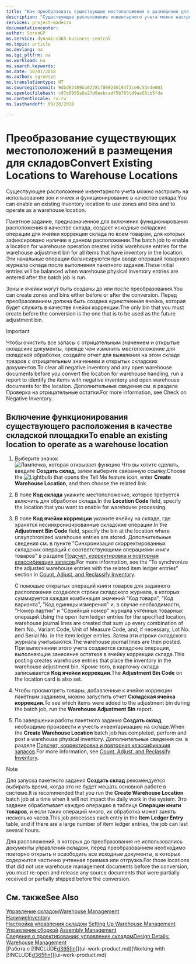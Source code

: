 ```yaml
---
title: "Как преобразовать существующие местоположения в размещения для складов | Документы Майкрософт"
description: "Существующее расположение инвентарного учета можно настроить на использование зон и ячеек и функционирование в качестве склада."
services: project-madeira
documentationcenter: 
author: SorenGP
ms.service: dynamics365-business-central
ms.topic: article
ms.devlang: na
ms.tgt_pltfrm: na
ms.workload: na
ms.search.keywords: 
ms.date: 10/01/2018
ms.author: sgroespe
ms.translationtype: HT
ms.sourcegitcommit: 9dbd92409ba02281f008246194f3ce0c53e4e001
ms.openlocfilehash: c97e6995a0e27d0eebcadf5b783cd9aa56cb5fde
ms.contentlocale: ru-ru
ms.lasthandoff: 09/28/2018

---
```

# <a name="convert-existing-locations-to-warehouse-locations"></a><span data-ttu-id="192e7-103">Преобразование существующих местоположений в размещения для складов</span><span class="sxs-lookup"><span data-stu-id="192e7-103">Convert Existing Locations to Warehouse Locations</span></span>
<span data-ttu-id="192e7-104">Существующее расположение инвентарного учета можно настроить на использование зон и ячеек и функционирование в качестве склада.</span><span class="sxs-lookup"><span data-stu-id="192e7-104">You can enable an existing inventory location to use zones and bins and to operate as a warehouse location.</span></span>  

<span data-ttu-id="192e7-105">Пакетное задание, предназначенное для включения функционирования расположения в качестве склада, создает исходные складские операции для ячейки коррекции склада по всем товарам, для которых зафиксировано наличие в данном расположении.</span><span class="sxs-lookup"><span data-stu-id="192e7-105">The batch job to enable a location for warehouse operation creates initial warehouse entries for the warehouse adjustment bin for all items that have inventory in the location.</span></span> <span data-ttu-id="192e7-106">Эти начальные операции балансируются при вводе операций товарного журнала склада после выполнения пакетного задания.</span><span class="sxs-lookup"><span data-stu-id="192e7-106">These initial entries will be balanced when warehouse physical inventory entries are entered after the batch job is run.</span></span>  

<span data-ttu-id="192e7-107">Зоны и ячейки могут быть созданы до или после преобразования.</span><span class="sxs-lookup"><span data-stu-id="192e7-107">You can create zones and bins either before or after the conversion.</span></span> <span data-ttu-id="192e7-108">Перед преобразованием должна быть создана единственная ячейка, которая будет служить в качестве ячейки коррекции.</span><span class="sxs-lookup"><span data-stu-id="192e7-108">The only bin that you must create before the conversion is the one that is to be used as the future adjustment bin.</span></span>  

> [!IMPORTANT]  
>  <span data-ttu-id="192e7-109">Чтобы очистить все запасы с отрицательным значением и открытые складские документы, прежде чем изменить местоположение для складской обработки, создайте отчет для выявления на этом складе товаров с отрицательным значением и открытых складских документов.</span><span class="sxs-lookup"><span data-stu-id="192e7-109">To clear all negative inventory and any open warehouse documents before you convert the location for warehouse handling, run a report to identify the items with negative inventory and open warehouse documents for the location.</span></span> <span data-ttu-id="192e7-110">Дополнительные сведения см. в разделе Проверка на отрицательные остатки.</span><span class="sxs-lookup"><span data-stu-id="192e7-110">For more information, see Check on Negative Inventory.</span></span>  

## <a name="to-enable-an-existing-location-to-operate-as-a-warehouse-location"></a><span data-ttu-id="192e7-111">Включение функционирования существующего расположения в качестве складской площадки</span><span class="sxs-lookup"><span data-stu-id="192e7-111">To enable an existing location to operate as a warehouse location</span></span>  
1.  <span data-ttu-id="192e7-112">Выберите значок ![Лампочка, которая открывает функцию Что вы хотите сделать](media/ui-search/search_small.png "Что вы хотите сделать"), введите **Создать склад**, затем выберите связанную ссылку.</span><span class="sxs-lookup"><span data-stu-id="192e7-112">Choose the ![Lightbulb that opens the Tell Me feature](media/ui-search/search_small.png "Tell me what you want to do") icon, enter **Create Warehouse Location**, and then choose the related link.</span></span>  
2.  <span data-ttu-id="192e7-113">В поле **Код склада** укажите местоположение, которое требуется включить для обработки склада.</span><span class="sxs-lookup"><span data-stu-id="192e7-113">In the **Location Code** field, specify the location that you want to enable for warehouse processing.</span></span>  
3.  <span data-ttu-id="192e7-114">В поле **Код ячейки коррекции** укажите ячейку на складе, где хранятся несинхронизированные складские операции.</span><span class="sxs-lookup"><span data-stu-id="192e7-114">In the **Adjustment Bin Code** field, specify the bin at the location where unsynchronized warehouse entries are stored.</span></span> <span data-ttu-id="192e7-115">Дополнительные сведения см. в пункте "Синхронизация скорректированных складских операций с соответствующими операциями книги товаров" в разделе [Подсчет, корректировка и повторная классификация запасов](inventory-how-count-adjust-reclassify.md).</span><span class="sxs-lookup"><span data-stu-id="192e7-115">For more information, see the "To synchronize the adjusted warehouse entries with the related item ledger entries" section in [Count, Adjust, and Reclassify Inventory](inventory-how-count-adjust-reclassify.md).</span></span>  

    <span data-ttu-id="192e7-116">С помощью открытых операций книги товаров для заданного расположения создаются строки складского журнала, в которых суммируется каждая комбинация значений "Код товара", "Код варианта", "Код единицы измерения" и, в случае необходимости, "Номер партии" и "Серийный номер" журнала учтенных товарных операций.</span><span class="sxs-lookup"><span data-stu-id="192e7-116">Using the open item ledger entries for the specified location, warehouse journal lines are created that sum up every combination of Item No., Variant Code, Unit of Measure Code, and, if necessary, Lot No. and Serial No. in the item ledger entries.</span></span> <span data-ttu-id="192e7-117">Затем эти строки складского журнала учитываются.</span><span class="sxs-lookup"><span data-stu-id="192e7-117">The warehouse journal lines are then posted.</span></span> <span data-ttu-id="192e7-118">При выполнении этого учета создаются складские операции, выполняющие занесение остатков в ячейку коррекции склада.</span><span class="sxs-lookup"><span data-stu-id="192e7-118">This posting creates warehouse entries that place the inventory in the warehouse adjustment bin.</span></span> <span data-ttu-id="192e7-119">Кроме того, в карточку склада записывается **Код ячейки коррекции**.</span><span class="sxs-lookup"><span data-stu-id="192e7-119">The **Adjustment Bin Code** on the location card is also set.</span></span>  

4.  <span data-ttu-id="192e7-120">Чтобы просмотреть товары, добавленные к ячейке коррекции пакетным заданием, можно запустить отчет **Складская ячейка коррекции**.</span><span class="sxs-lookup"><span data-stu-id="192e7-120">To see which items were added to the adjustment bin during the batch job, run the **Warehouse Adjustment Bin** report.</span></span>  
5.  <span data-ttu-id="192e7-121">По завершении работы пакетного задания **Создать склад** необходимо произвести и учесть инвентаризацию на складе.</span><span class="sxs-lookup"><span data-stu-id="192e7-121">When the **Create Warehouse Location** batch job has completed, perform and post a warehouse physical inventory.</span></span> <span data-ttu-id="192e7-122">Дополнительные сведения см. в разделе [Подсчет, корректировка и повторная классификация запасов](inventory-how-count-adjust-reclassify.md).</span><span class="sxs-lookup"><span data-stu-id="192e7-122">For more information, see [Count, Adjust, and Reclassify Inventory](inventory-how-count-adjust-reclassify.md).</span></span>  

> [!NOTE]  
>  <span data-ttu-id="192e7-123">Для запуска пакетного задания **Создать склад** рекомендуется выбирать время, когда это не будет мешать основной работе в системе.</span><span class="sxs-lookup"><span data-stu-id="192e7-123">It is recommended that you run the **Create Warehouse Location** batch job at a time when it will not impact the daily work in the system.</span></span> <span data-ttu-id="192e7-124">Это задание обрабатывает каждую операцию в таблице **Операции книги товаров**, и если таких операций много, их обработка может занять несколько часов.</span><span class="sxs-lookup"><span data-stu-id="192e7-124">This job processes each entry in the **Item Ledger Entry** table, and if there are a large number of item ledger entries, the job can last several hours.</span></span>  

 <span data-ttu-id="192e7-125">Для расположений, в которых до преобразования не использовались документы управления складом, перед преобразованием необходимо повторно открыть и освободить все исходные документы, в которых содержится частично учтенная приемка или отгрузка.</span><span class="sxs-lookup"><span data-stu-id="192e7-125">For those locations that did not use warehouse management documents before the conversion, you must re-open and release any source documents that were partially received or partially shipped before the conversion.</span></span>  

## <a name="see-also"></a><span data-ttu-id="192e7-126">См. также</span><span class="sxs-lookup"><span data-stu-id="192e7-126">See Also</span></span>  
[<span data-ttu-id="192e7-127">Управление складом</span><span class="sxs-lookup"><span data-stu-id="192e7-127">Warehouse Management</span></span>](warehouse-manage-warehouse.md)  
[<span data-ttu-id="192e7-128">Наличие</span><span class="sxs-lookup"><span data-stu-id="192e7-128">Inventory</span></span>](inventory-manage-inventory.md)  
<span data-ttu-id="192e7-129">[Настройка управления складом](warehouse-setup-warehouse.md)   </span><span class="sxs-lookup"><span data-stu-id="192e7-129">[Setting Up Warehouse Management](warehouse-setup-warehouse.md)   </span></span>  
<span data-ttu-id="192e7-130">[Управление сборкой](assembly-assemble-items.md)  </span><span class="sxs-lookup"><span data-stu-id="192e7-130">[Assembly Management](assembly-assemble-items.md)  </span></span>  
[<span data-ttu-id="192e7-131">Сведения о проектировании: управление складом</span><span class="sxs-lookup"><span data-stu-id="192e7-131">Design Details: Warehouse Management</span></span>](design-details-warehouse-management.md)  
<span data-ttu-id="192e7-132">[Работа с [!INCLUDE[d365fin](includes/d365fin_md.md)]](ui-work-product.md)</span><span class="sxs-lookup"><span data-stu-id="192e7-132">[Working with [!INCLUDE[d365fin](includes/d365fin_md.md)]](ui-work-product.md)</span></span>

